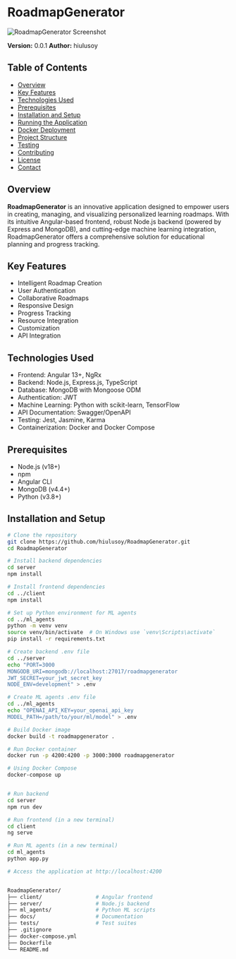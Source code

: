 # RoadmapGenerator

![RoadmapGenerator Screenshot](https://github.com/user-attachments/assets/443d39e8-7e99-495b-b65d-611fb0e160f4)

**Version:** 0.0.1
**Author:** hiulusoy

## Table of Contents

- [Overview](#overview)
- [Key Features](#key-features)
- [Technologies Used](#technologies-used)
- [Prerequisites](#prerequisites)
- [Installation and Setup](#installation-and-setup)
- [Running the Application](#running-the-application)
- [Docker Deployment](#docker-deployment)
- [Project Structure](#project-structure)
- [Testing](#testing)
- [Contributing](#contributing)
- [License](#license)
- [Contact](#contact)

## Overview

**RoadmapGenerator** is an innovative application designed to empower users in creating, managing, and visualizing personalized learning roadmaps. With its intuitive Angular-based frontend, robust Node.js backend (powered by Express and MongoDB), and cutting-edge machine learning integration, RoadmapGenerator offers a comprehensive solution for educational planning and progress tracking.

## Key Features

- Intelligent Roadmap Creation
- User Authentication
- Collaborative Roadmaps
- Responsive Design
- Progress Tracking
- Resource Integration
- Customization
- API Integration

## Technologies Used

- Frontend: Angular 13+, NgRx
- Backend: Node.js, Express.js, TypeScript
- Database: MongoDB with Mongoose ODM
- Authentication: JWT
- Machine Learning: Python with scikit-learn, TensorFlow
- API Documentation: Swagger/OpenAPI
- Testing: Jest, Jasmine, Karma
- Containerization: Docker and Docker Compose

## Prerequisites

- Node.js (v18+)
- npm
- Angular CLI
- MongoDB (v4.4+)
- Python (v3.8+)

## Installation and Setup

```bash
# Clone the repository
git clone https://github.com/hiulusoy/RoadmapGenerator.git
cd RoadmapGenerator

# Install backend dependencies
cd server
npm install

# Install frontend dependencies
cd ../client
npm install

# Set up Python environment for ML agents
cd ../ml_agents
python -m venv venv
source venv/bin/activate  # On Windows use `venv\Scripts\activate`
pip install -r requirements.txt

# Create backend .env file
cd ../server
echo "PORT=3000
MONGODB_URI=mongodb://localhost:27017/roadmapgenerator
JWT_SECRET=your_jwt_secret_key
NODE_ENV=development" > .env

# Create ML agents .env file
cd ../ml_agents
echo "OPENAI_API_KEY=your_openai_api_key
MODEL_PATH=/path/to/your/ml/model" > .env

# Build Docker image
docker build -t roadmapgenerator .

# Run Docker container
docker run -p 4200:4200 -p 3000:3000 roadmapgenerator

# Using Docker Compose
docker-compose up


# Run backend
cd server
npm run dev

# Run frontend (in a new terminal)
cd client
ng serve

# Run ML agents (in a new terminal)
cd ml_agents
python app.py

# Access the application at http://localhost:4200


RoadmapGenerator/
├── client/                 # Angular frontend
├── server/                 # Node.js backend
├── ml_agents/              # Python ML scripts
├── docs/                   # Documentation
├── tests/                  # Test suites
├── .gitignore
├── docker-compose.yml
├── Dockerfile
└── README.md
